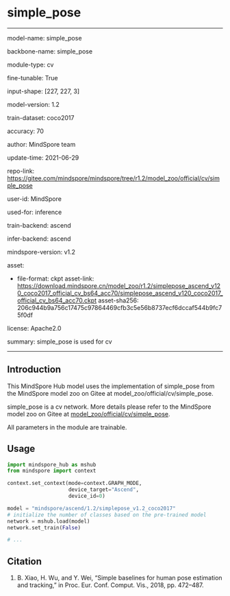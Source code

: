 # simple_pose

---

model-name: simple_pose

backbone-name: simple_pose

module-type: cv

fine-tunable: True

input-shape: [227, 227, 3]

model-version: 1.2

train-dataset: coco2017

accuracy: 70

author: MindSpore team

update-time: 2021-06-29

repo-link: <https://gitee.com/mindspore/mindspore/tree/r1.2/model_zoo/official/cv/simple_pose>

user-id: MindSpore

used-for: inference

train-backend: ascend

infer-backend: ascend

mindspore-version: v1.2

asset:

-
    file-format: ckpt
    asset-link: <https://download.mindspore.cn/model_zoo/r1.2/simplepose_ascend_v120_coco2017_official_cv_bs64_acc70/simplepose_ascend_v120_coco2017_official_cv_bs64_acc70.ckpt>
    asset-sha256: 206c944b9a756c17475c97864469cfb3c5e56b8737ecf6dccaf544b9fc75f0df

license: Apache2.0

summary: simple_pose is used for cv

---

## Introduction

This MindSpore Hub model uses the implementation of simple_pose from the MindSpore model zoo on Gitee at model_zoo/official/cv/simple_pose.

simple_pose is a cv network. More details please refer to the MindSpore model zoo on Gitee at [model_zoo/official/cv/simple_pose](https://gitee.com/mindspore/mindspore/blob/r1.2/model_zoo/official/cv/simple_pose/README.md).

All parameters in the module are trainable.

## Usage

```python
import mindspore_hub as mshub
from mindspore import context

context.set_context(mode=context.GRAPH_MODE,
                    device_target="Ascend",
                    device_id=0)

model = "mindspore/ascend/1.2/simplepose_v1.2_coco2017"
# initialize the number of classes based on the pre-trained model
network = mshub.load(model)
network.set_train(False)

# ...
```

## Citation

1. B. Xiao, H. Wu, and Y. Wei, “Simple baselines for human pose estimation and tracking,” in Proc. Eur. Conf. Comput. Vis., 2018, pp. 472–487.
